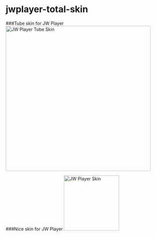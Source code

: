 # jwplayer-total-skin

###Tube skin for JW Player
<img height="459px" src="httpshttps://raw.githubusercontent.com/tankvn/jwplayer-total-skin/master/skin2.jpg" alt="JW Player Tube Skin" title="JW Player Tube Skin"/>

###Nice skin for  JW Player
<img height="175px" src="https://one-onedesigns1.netdna-ssl.com/media/mediaelementjs-skin-large.jpg" alt="JW Player Skin" title="JW Player Skin"/>
